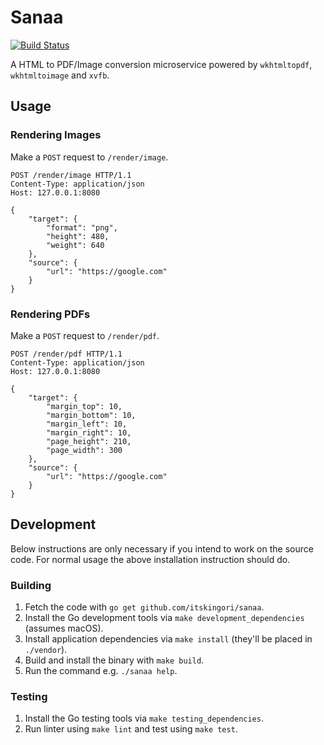 # Sanaa

[![Build Status](https://travis-ci.org/itskingori/sanaa.svg?branch=master)](https://travis-ci.org/itskingori/sanaa)

A HTML to PDF/Image conversion microservice powered by `wkhtmltopdf`,
`wkhtmltoimage` and `xvfb`.

## Usage

### Rendering Images

Make a `POST` request to `/render/image`.

```http
POST /render/image HTTP/1.1
Content-Type: application/json
Host: 127.0.0.1:8080

{
    "target": {
        "format": "png",
        "height": 480,
        "weight": 640
    },
    "source": {
        "url": "https://google.com"
    }
}
```

### Rendering PDFs

Make a `POST` request to `/render/pdf`.

```http
POST /render/pdf HTTP/1.1
Content-Type: application/json
Host: 127.0.0.1:8080

{
    "target": {
        "margin_top": 10,
        "margin_bottom": 10,
        "margin_left": 10,
        "margin_right": 10,
        "page_height": 210,
        "page_width": 300
    },
    "source": {
        "url": "https://google.com"
    }
}
```

## Development

Below instructions are only necessary if you intend to work on the source code.
For normal usage the above installation instruction should do.

### Building

1. Fetch the code with `go get github.com/itskingori/sanaa`.
1. Install the Go development tools via `make development_dependencies` (assumes macOS).
1. Install application dependencies via `make install` (they'll be placed in
   `./vendor`).
1. Build and install the binary with `make build`.
1. Run the command e.g. `./sanaa help`.

### Testing

1. Install the Go testing tools via `make testing_dependencies`.
1. Run linter using `make lint` and test using `make test`.
